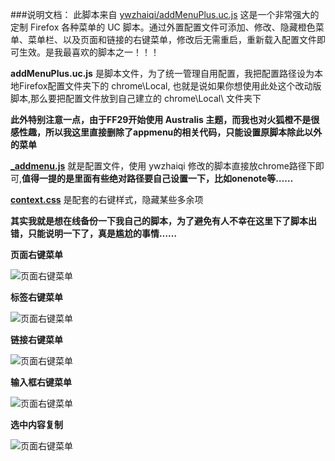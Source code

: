 ###说明文档：
此脚本来自 [ywzhaiqi/addMenuPlus.uc.js](https://github.com/ywzhaiqi/userChromeJS/tree/master/addmenuPlus)
这是一个非常强大的定制 Firefox 各种菜单的 UC 脚本。通过外置配置文件可添加、修改、隐藏橙色菜单、菜单栏、以及页面和链接的右键菜单，修改后无需重启，重新载入配置文件即可生效。是我最喜欢的脚本之一！！！


**addMenuPlus.uc.js** 是脚本文件，为了统一管理自用配置，我把配置路径设为本地Firefox配置文件夹下的 chrome\Local\, 也就是说如果你想使用此处这个改动版脚本,那么要把配置文件放到自己建立的 chrome\Local\ 文件夹下

**此外特别注意一点，由于FF29开始使用 Australis 主题，而我也对火狐橙不是很感性趣，所以我这里直接删除了appmenu的相关代码，只能设置原脚本除此以外的菜单**



**[_addmenu.js](https://github.com/defpt/userChromeJs/blob/master/addMenuPlus/_addmenu.js)** 就是配置文件，使用 ywzhaiqi 修改的脚本直接放chrome路径下即可,**值得一提的是里面有些绝对路径要自己设置一下，比如onenote等……**

**[context.css](https://github.com/defpt/userChromeJs/blob/master/addMenuPlus/context.css)** 是配套的右键样式，隐藏某些多余项

**其实我就是想在线备份一下我自己的脚本，为了避免有人不幸在这里下了脚本出错，只能说明一下了，真是尴尬的事情……**

**页面右键菜单**

![页面右键菜单](https://github.com/defpt/userChromeJs/blob/master/addMenuPlus/page.png?raw=true)

**标签右键菜单**

![页面右键菜单](https://github.com/defpt/userChromeJs/blob/master/addMenuPlus/tab.png?raw=true)


**链接右键菜单**

![页面右键菜单](https://github.com/defpt/userChromeJs/blob/master/addMenuPlus/link.png?raw=true)

**输入框右键菜单**

![页面右键菜单](https://github.com/defpt/userChromeJs/blob/master/addMenuPlus/input.png?raw=true)

**选中内容复制**

![页面右键菜单](https://github.com/defpt/userChromeJs/blob/master/addMenuPlus/sel.png?raw=true)
